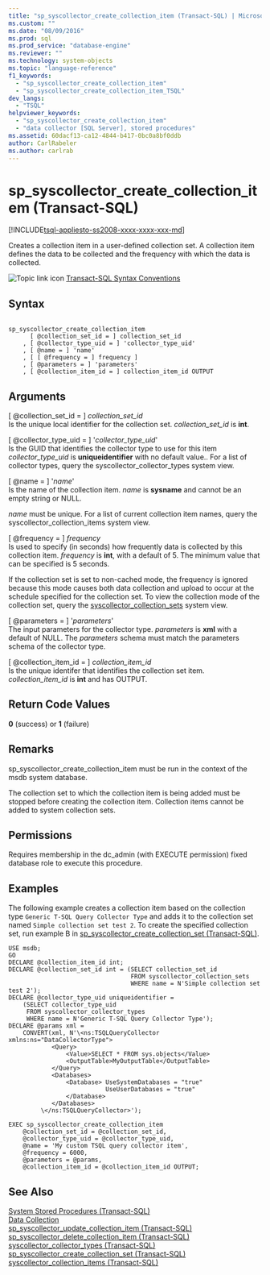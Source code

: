 ```yaml
---
title: "sp_syscollector_create_collection_item (Transact-SQL) | Microsoft Docs"
ms.custom: ""
ms.date: "08/09/2016"
ms.prod: sql
ms.prod_service: "database-engine"
ms.reviewer: ""
ms.technology: system-objects
ms.topic: "language-reference"
f1_keywords: 
  - "sp_syscollector_create_collection_item"
  - "sp_syscollector_create_collection_item_TSQL"
dev_langs: 
  - "TSQL"
helpviewer_keywords: 
  - "sp_syscollector_create_collection_item"
  - "data collector [SQL Server], stored procedures"
ms.assetid: 60dacf13-ca12-4844-b417-0bc0a8bf0ddb
author: CarlRabeler
ms.author: carlrab
---
```

# sp_syscollector_create_collection_item (Transact-SQL)
[!INCLUDE[tsql-appliesto-ss2008-xxxx-xxxx-xxx-md](../../includes/tsql-appliesto-ss2008-xxxx-xxxx-xxx-md.md)]

  Creates a collection item in a user-defined collection set. A collection item defines the data to be collected and the frequency with which the data is collected.  
  
 ![Topic link icon](../../database-engine/configure-windows/media/topic-link.gif "Topic link icon") [Transact-SQL Syntax Conventions](../../t-sql/language-elements/transact-sql-syntax-conventions-transact-sql.md)  
  
## Syntax  
  
```  
  
sp_syscollector_create_collection_item   
      [ @collection_set_id = ] collection_set_id   
    , [ @collector_type_uid = ] 'collector_type_uid'  
    , [ @name = ] 'name'   
    , [ [ @frequency = ] frequency ]  
    , [ @parameters = ] 'parameters'  
    , [ @collection_item_id = ] collection_item_id OUTPUT  
```  
  
## Arguments  
 [ @collection_set_id = ] *collection_set_id*  
 Is the unique local identifier for the collection set. *collection_set_id* is **int**.  
  
 [ @collector_type_uid = ] '*collector_type_uid*'  
 Is the GUID that identifies the collector type to use for this item *collector_type_uid* is **uniqueidentifier** with no default value.. For a list of collector types, query the syscollector_collector_types system view.  
  
 [ @name = ] '*name*'  
 Is the name of the collection item. *name* is **sysname** and cannot be an empty string or NULL.  
  
 *name* must be unique. For a list of current collection item names, query the syscollector_collection_items system view.  
  
 [ @frequency = ] *frequency*  
 Is used to specify (in seconds) how frequently data is collected by this collection item. *frequency* is **int**, with a default of 5. The minimum value that can be specified is 5 seconds.  
  
 If the collection set is set to non-cached mode, the frequency is ignored because this mode causes both data collection and upload to occur at the schedule specified for the collection set. To view the collection mode of the collection set, query the [syscollector_collection_sets](../../relational-databases/system-catalog-views/syscollector-collection-sets-transact-sql.md) system view.  
  
 [ @parameters = ] '*parameters*'  
 The input parameters for the collector type. *parameters* is **xml** with a default of NULL. The *parameters* schema must match the parameters schema of the collector type.  
  
 [ @collection_item_id = ] *collection_item_id*  
 Is the unique identifer that identifies the collection set item. *collection_item_id* is **int** and has OUTPUT.  
  
## Return Code Values  
 **0** (success) or **1** (failure)  
  
## Remarks  
 sp_syscollector_create_collection_item must be run in the context of the msdb system database.  
  
 The collection set to which the collection item is being added must be stopped before creating the collection item. Collection items cannot be added to system collection sets.  
  
## Permissions  
 Requires membership in the dc_admin (with EXECUTE permission) fixed database role to execute this procedure.  
  
## Examples  
 The following example creates a collection item based on the collection type `Generic T-SQL Query Collector Type` and adds it to the collection set named `Simple collection set test 2`. To create the specified collection set, run example B in [sp_syscollector_create_collection_set &#40;Transact-SQL&#41;](../../relational-databases/system-stored-procedures/sp-syscollector-create-collection-set-transact-sql.md).  
  
```  
USE msdb;  
GO  
DECLARE @collection_item_id int;  
DECLARE @collection_set_id int = (SELECT collection_set_id   
                                  FROM syscollector_collection_sets  
                                  WHERE name = N'Simple collection set test 2');  
DECLARE @collector_type_uid uniqueidentifier =   
    (SELECT collector_type_uid  
     FROM syscollector_collector_types  
     WHERE name = N'Generic T-SQL Query Collector Type');  
DECLARE @params xml =   
    CONVERT(xml, N'\<ns:TSQLQueryCollector xmlns:ns="DataCollectorType">  
            <Query>  
                <Value>SELECT * FROM sys.objects</Value>  
                <OutputTable>MyOutputTable</OutputTable>  
            </Query>  
            <Databases>   
                <Database> UseSystemDatabases = "true"   
                           UseUserDatabases = "true"  
                </Database>  
            </Databases>  
         \</ns:TSQLQueryCollector>');  
  
EXEC sp_syscollector_create_collection_item  
    @collection_set_id = @collection_set_id,  
    @collector_type_uid = @collector_type_uid,  
    @name = 'My custom TSQL query collector item',  
    @frequency = 6000,  
    @parameters = @params,  
    @collection_item_id = @collection_item_id OUTPUT;  
```  
  
## See Also  
 [System Stored Procedures &#40;Transact-SQL&#41;](../../relational-databases/system-stored-procedures/system-stored-procedures-transact-sql.md)   
 [Data Collection](../../relational-databases/data-collection/data-collection.md)   
 [sp_syscollector_update_collection_item &#40;Transact-SQL&#41;](../../relational-databases/system-stored-procedures/sp-syscollector-update-collection-item-transact-sql.md)   
 [sp_syscollector_delete_collection_item &#40;Transact-SQL&#41;](../../relational-databases/system-stored-procedures/sp-syscollector-delete-collection-item-transact-sql.md)   
 [syscollector_collector_types &#40;Transact-SQL&#41;](../../relational-databases/system-catalog-views/syscollector-collector-types-transact-sql.md)   
 [sp_syscollector_create_collection_set &#40;Transact-SQL&#41;](../../relational-databases/system-stored-procedures/sp-syscollector-create-collection-set-transact-sql.md)   
 [syscollector_collection_items &#40;Transact-SQL&#41;](../../relational-databases/system-catalog-views/syscollector-collection-items-transact-sql.md)  
  
  

